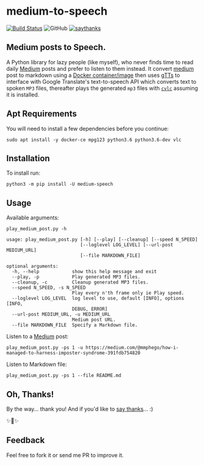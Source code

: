 
# medium-to-speech

[![Build Status](https://travis-ci.com/mmphego/medium-to-speech.svg?branch=master)](https://travis-ci.com/mmphego/medium-to-speech)
![GitHub](https://img.shields.io/github/license/mmphego/medium-to-speech.svg) [
![saythanks](https://img.shields.io/badge/say-thanks-ff69b4.svg)](https://saythanks.io/to/mmphego)

## Medium posts to Speech.

A Python library for lazy people (like myself), who never finds time to read daily [Medium](http://medium.com/) posts and prefer to listen to them instead. It convert [medium](http://medium.com/) post to markdown using a [Docker container/image](https://hub.docker.com/r/mmphego/mediumexporter) then uses [gTTs](https://github.com/pndurette/gTTS)  to interface with Google Translate's text-to-speech API which converts text to spoken `MP3` files, thereafter plays the generated `mp3` files with [`cvlc`](https://www.videolan.org/vlc/) assuming it is installed.

## Apt Requirements

You will need to install a few dependencies before you continue:

```shell
sudo apt install -y docker-ce mpg123 python3.6 python3.6-dev vlc
```

## Installation

To install run:
```shell
python3 -m pip install -U medium-speech
```

## Usage

Available arguments:
```shell
play_medium_post.py -h

usage: play_medium_post.py [-h] [--play] [--cleanup] [--speed N_SPEED]
                           [--loglevel LOG_LEVEL] [--url-post MEDIUM_URL]
                           [--file MARKDOWN_FILE]

optional arguments:
  -h, --help            show this help message and exit
  --play, -p            Play generated MP3 files.
  --cleanup, -c         Cleanup generated MP3 files.
  --speed N_SPEED, -s N_SPEED
                        Play every n'th frame only ie Play speed.
  --loglevel LOG_LEVEL  log level to use, default [INFO], options [INFO,
                        DEBUG, ERROR]
  --url-post MEDIUM_URL, -u MEDIUM_URL
                        Medium post URL.
  --file MARKDOWN_FILE  Specify a Markdown file.

```

Listen to a [Medium](http://medium.com/) post:
```shell
play_medium_post.py -ps 1 -u https://medium.com/@mmphego/how-i-managed-to-harness-imposter-syndrome-391fdb754820
```

Listen to Markdown file:
```shell
play_medium_post.py -ps 1 --file README.md
```

## Oh, Thanks!

By the way... thank you! And if you'd like to [say thanks](https://saythanks.io/to/mmphego)... :)

✨🍰✨

## Feedback

Feel free to fork it or send me PR to improve it.
